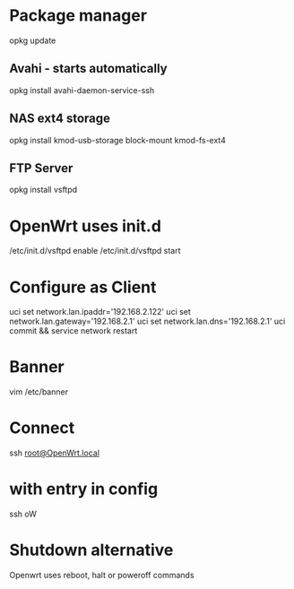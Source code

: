 # Package manager
opkg update
## Avahi - starts automatically
opkg install avahi-daemon-service-ssh
## NAS ext4 storage
opkg install kmod-usb-storage block-mount kmod-fs-ext4
## FTP Server
opkg install vsftpd

# OpenWrt uses init.d
/etc/init.d/vsftpd enable
/etc/init.d/vsftpd start

# Configure as Client
uci set network.lan.ipaddr='192.168.2.122'
uci set network.lan.gateway='192.168.2.1'
uci set network.lan.dns='192.168.2.1'
uci commit && service network restart 

# Banner
vim /etc/banner

# Connect 
ssh root@OpenWrt.local
# with entry in config
ssh oW

# Shutdown alternative
Openwrt uses reboot, halt or poweroff commands


